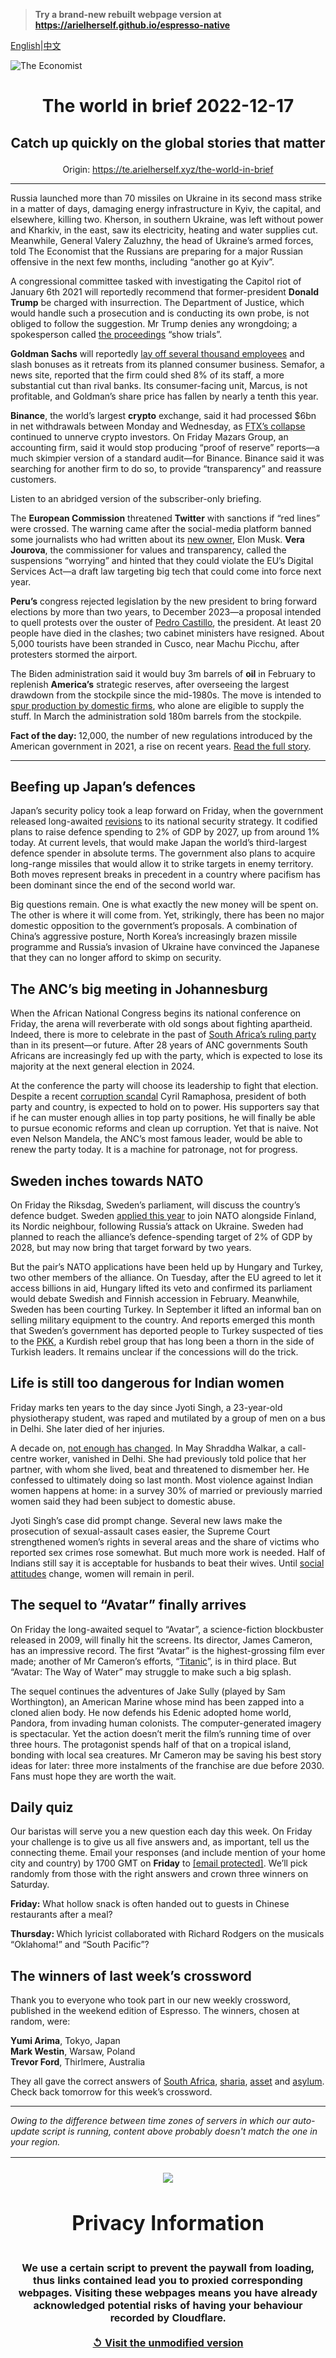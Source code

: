 > **Try a brand-new rebuilt webpage version at https://arielherself.github.io/espresso-native**

[English](https://github.com/arielherself/espresso/blob/main/README.md)|[中文](https://github-com.translate.goog/arielherself/espresso/blob/main/README.md?_x_tr_sl=en&_x_tr_tl=zh-CN&_x_tr_hl=zh-CN&_x_tr_pto=wapp)



![The Economist](menubar.png)

# <p align="center">The world in brief 2022-12-17</p>

## <p align="center">Catch up quickly on the global stories that matter</p>

<p align="center">Origin: <a href="https://te.arielherself.xyz/the-world-in-brief">https://te.arielherself.xyz/the-world-in-brief</a><hr>

Russia launched more than 70 missiles on Ukraine in its second mass strike in a matter of days, damaging energy infrastructure in Kyiv, the capital, and elsewhere, killing two. Kherson, in southern Ukraine, was left without power and Kharkiv, in the east, saw its electricity, heating and water supplies cut. Meanwhile, General Valery Zaluzhny, the head of Ukraine’s armed forces, told The Economist that the Russians are preparing for a major Russian offensive in the next few months, including “another go at Kyiv”.

A congressional committee tasked with investigating the Capitol riot of January 6th 2021 will reportedly recommend that former-president <strong>Donald Trump</strong> be charged with insurrection. The Department of Justice, which would handle such a prosecution and is conducting its own probe, is not obliged to follow the suggestion. Mr Trump denies any wrongdoing; a spokesperson called [the proceedings](https://te.arielherself.xyz/united-states/2022/06/10/congresss-capitol-riot-hearing-confirms-donald-trumps-complicity) “show trials”.

<strong>Goldman Sachs</strong> will reportedly [lay off several thousand employees](https://te.arielherself.xyz/business/2022/12/04/is-a-white-collar-recession-looming) and slash bonuses as it retreats from its planned consumer business. Semafor, a news site, reported that the firm could shed 8% of its staff, a more substantial cut than rival banks. Its consumer-facing unit, Marcus, is not profitable, and Goldman’s share price has fallen by nearly a tenth this year.

<strong>Binance</strong>, the world’s largest <strong>crypto</strong> exchange, said it had processed $6bn in net withdrawals between Monday and Wednesday, as [FTX’s collapse](https://te.arielherself.xyz/finance-and-economics/2022/12/13/the-game-is-up-for-sam-bankman-fried) continued to unnerve crypto investors. On Friday Mazars Group, an accounting firm, said it would stop producing “proof of reserve” reports—a much skimpier version of a standard audit—for Binance. Binance said it was searching for another firm to do so, to provide “transparency” and reassure customers.

Listen to an abridged version of the subscriber-only briefing.

The <strong>European Commission</strong> threatened <strong>Twitter</strong> with sanctions if “red lines” were crossed. The warning came after the social-media platform banned some journalists who had written about its [new owner](https://te.arielherself.xyz/united-states/2022/12/01/elon-musk-is-showing-what-a-waste-of-time-twitter-can-be), Elon Musk. <strong>Vera Jourova</strong>, the commissioner for values and transparency, called the suspensions “worrying” and hinted that they could violate the EU’s Digital Services Act—a draft law targeting big tech that could come into force next year.

<strong>Peru’s</strong> congress rejected legislation by the new president to bring forward elections by more than two years, to December 2023—a proposal intended to quell protests over the ouster of [Pedro Castillo](https://te.arielherself.xyz/the-americas/2022/12/07/after-a-bungled-coup-attempt-perus-president-falls), the president. At least 20 people have died in the clashes; two cabinet ministers have resigned. About 5,000 tourists have been stranded in Cusco, near Machu Picchu, after protesters stormed the airport.

The Biden administration said it would buy 3m barrels of <strong>oil</strong> in February to replenish <strong>America’s</strong> strategic reserves, after overseeing the largest drawdown from the stockpile since the mid-1980s. The move is intended to [spur production by domestic firms](https://te.arielherself.xyz/graphic-detail/2022/03/28/will-americas-shale-producers-make-up-for-untradeable-russian-oil), who alone are eligible to supply the stuff. In March the administration sold 180m barrels from the stockpile.

<strong>Fact of the day: </strong>12,000, the number of new regulations introduced by the American government in 2021, a rise on recent years. [Read the full story](https://te.arielherself.xyz/leaders/2022/12/14/why-are-the-rich-worlds-politicians-giving-up-on-economic-growth).

----------

## Beefing up Japan’s defences

Japan’s security policy took a leap forward on Friday, when the government released long-awaited [revisions](https://te.arielherself.xyz/asia/2022/09/15/war-in-ukraine-has-bolstered-japans-support-for-a-stronger-army) to its national security strategy. It codified plans to raise defence spending to 2% of GDP by 2027, up from around 1% today. At current levels, that would make Japan the world’s third-largest defence spender in absolute terms. The government also plans to acquire long-range missiles that would allow it to strike targets in enemy territory. Both moves represent breaks in precedent in a country where pacifism has been dominant since the end of the second world war. 

Big questions remain. One is what exactly the new money will be spent on. The other is where it will come from. Yet, strikingly, there has been no major domestic opposition to the government’s proposals. A combination of China’s aggressive posture, North Korea’s increasingly brazen missile programme and Russia’s invasion of Ukraine have convinced the Japanese that they can no longer afford to skimp on security.

## The ANC’s big meeting in Johannesburg

When the African National Congress begins its national conference on Friday, the arena will reverberate with old songs about fighting apartheid. Indeed, there is more to celebrate in the past of [South Africa’s ruling party](https://te.arielherself.xyz/middle-east-and-africa/2022/12/08/cyril-ramaphosa-is-contesting-efforts-to-oust-him) than in its present—or future. After 28 years of ANC governments South Africans are increasingly fed up with the party, which is expected to lose its majority at the next general election in 2024. 

At the conference the party will choose its leadership to fight that election. Despite a recent [corruption scandal](https://te.arielherself.xyz/middle-east-and-africa/2022/06/23/allegations-of-impropriety-weaken-south-africas-president) Cyril Ramaphosa, president of both party and country, is expected to hold on to power. His supporters say that if he can muster enough allies in top party positions, he will finally be able to pursue economic reforms and clean up corruption. Yet that is naive. Not even Nelson Mandela, the ANC’s most famous leader, would be able to renew the party today. It is a machine for patronage, not for progress.

## Sweden inches towards NATO

On Friday the Riksdag, Sweden’s parliament, will discuss the country’s defence budget. Sweden [applied this year](https://te.arielherself.xyz/europe/2022/05/12/sweden-is-following-finlands-lead-on-joining-nato) to join NATO alongside Finland, its Nordic neighbour, following Russia’s attack on Ukraine. Sweden had planned to reach the alliance’s defence-spending target of 2% of GDP by 2028, but may now bring that target forward by two years.

But the pair’s NATO applications have been held up by Hungary and Turkey, two other members of the alliance. On Tuesday, after the EU agreed to let it access billions in aid, Hungary lifted its veto and confirmed its parliament would debate Swedish and Finnish accession in February. Meanwhile, Sweden has been courting Turkey. In September it lifted an informal ban on selling military equipment to the country. And reports emerged this month that Sweden’s government has deported people to Turkey suspected of ties to the [PKK](https://te.arielherself.xyz/the-economist-explains/2022/06/28/what-is-the-pkk), a Kurdish rebel group that has long been a thorn in the side of Turkish leaders. It remains unclear if the concessions will do the trick. 

## Life is still too dangerous for Indian women

Friday marks ten years to the day since Jyoti Singh, a 23-year-old physiotherapy student, was raped and mutilated by a group of men on a bus in Delhi. She later died of her injuries. 

A decade on, [not enough has changed](https://te.arielherself.xyz/asia/2022/11/29/what-two-crimes-reveal-about-violence-against-indian-women). In May Shraddha Walkar, a call-centre worker, vanished in Delhi. She had previously told police that her partner, with whom she lived, beat and threatened to dismember her. He confessed to ultimately doing so last month. Most violence against Indian women happens at home: in a survey 30% of married or previously married women said they had been subject to domestic abuse.

Jyoti Singh’s case did prompt change. Several new laws make the prosecution of sexual-assault cases easier, the Supreme Court strengthened women’s rights in several areas and the share of victims who reported sex crimes rose somewhat. But much more work is needed. Half of Indians still say it is acceptable for husbands to beat their wives. Until [social attitudes](https://te.arielherself.xyz/graphic-detail/2019/02/05/how-indias-men-can-learn-to-treat-women-better) change, women will remain in peril.

## The sequel to “Avatar” finally arrives

On Friday the long-awaited sequel to “Avatar”, a science-fiction blockbuster released in 2009, will finally hit the screens. Its director, James Cameron, has an impressive record. The first “Avatar” is the highest-grossing film ever made; another of Mr Cameron’s efforts, “[Titanic](https://te.arielherself.xyz/culture/2022/11/23/twenty-five-years-on-titanic-feels-like-a-prophecy)”, is in third place. But “Avatar: The Way of Water” may struggle to make such a big splash. 

The sequel continues the adventures of Jake Sully (played by Sam Worthington), an American Marine whose mind has been zapped into a cloned alien body. He now defends his Edenic adopted home world, Pandora, from invading human colonists. The computer-generated imagery is spectacular. Yet the action doesn’t merit the film’s running time of over three hours. The protagonist spends half of that on a tropical island, bonding with local sea creatures. Mr Cameron may be saving his best story ideas for later: three more instalments of the franchise are due before 2030. Fans must hope they are worth the wait.

## Daily quiz

Our baristas will serve you a new question each day this week. On Friday your challenge is to give us all five answers and, as important, tell us the connecting theme. Email your responses (and include mention of your home city and country) by 1700 GMT on <strong>Friday</strong> to [<span class="__cf_email__" data-cfemail="3263475b48774142405741415d7257515d5c5d5f5b41461c515d5f">[email&#160;protected]</span>](https://mail.google.com/mail/?view=cm&amp;fs=1&amp;tf=1&amp;to=QuizEspresso@te.arielherself.xyz). We’ll pick randomly from those with the right answers and crown three winners on Saturday.

<strong>Friday:</strong> What hollow snack is often handed out to guests in Chinese restaurants after a meal?

<strong>Thursday: </strong>Which lyricist collaborated with Richard Rodgers on the musicals “Oklahoma!” and “South Pacific”?

## The winners of last week’s crossword

Thank you to everyone who took part in our new weekly crossword, published in the weekend edition of Espresso. The winners, chosen at random, were: 

<strong>Yumi Arima</strong>, Tokyo, Japan  
<strong>Mark Westin</strong>, Warsaw, Poland  
<strong>Trevor Ford</strong>, Thirlmere, Australia

They all gave the correct answers of [South Africa](https://te.arielherself.xyz/middle-east-and-africa/2022/12/08/cyril-ramaphosa-is-contesting-efforts-to-oust-him), [sharia](https://te.arielherself.xyz/middle-east-and-africa/2022/12/04/irans-rattled-government-may-be-backing-down), [asset](https://te.arielherself.xyz/leaders/2022/12/08/investing-in-an-era-of-higher-interest-rates-and-scarcer-capital) and [asylum](https://te.arielherself.xyz/britain/2022/12/08/asylum-claims-by-albanians-spark-debate-over-a-landmark-british-law). Check back tomorrow for this week’s crossword.

----------

*Owing to the difference between time zones of servers in which our auto-update script is running, content above probably doesn't match the one in your region.*

|<br><div align="center"><img src="unlock.png" /><h1>Privacy Information</h1></div></br>We use a certain script to prevent the paywall from loading, thus links contained lead you to proxied corresponding webpages. Visiting these webpages means you have already acknowledged potential risks of having your behaviour recorded by Cloudflare.<br><br>[&#x21BA; Visit the unmodified version](README.raw.md)<br><br>|
|-----|
